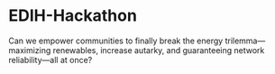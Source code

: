 # EDIH-Hackathon
Can we empower communities to finally break the energy trilemma—maximizing renewables, increase autarky, and guaranteeing network reliability—all at once?
